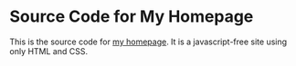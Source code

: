 # Source Code for My Homepage
This is the source code for [my homepage](https://y-lyu.github.io). It is a javascript-free site using only HTML and CSS. 